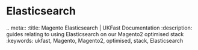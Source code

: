 # Elasticsearch


.. meta::
   :title: Magento Elasticsearch | UKFast Documentation
   :description: guides relating to using Elasticsearch on our Magento2 optimised stack
   :keywords: ukfast, Magento, Magento2, optimised, stack, Elasticsearch
